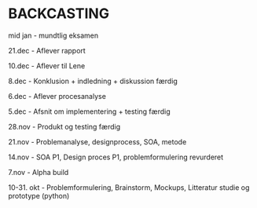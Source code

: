 # BACKCASTING

mid jan - mundtlig eksamen

21.dec - Aflever rapport

10.dec - Aflever til Lene

8.dec - Konklusion + indledning + diskussion færdig

6.dec - Aflever procesanalyse

5.dec - Afsnit om implementering + testing færdig

28.nov - Produkt og testing færdig

21.nov - Problemanalyse, designprocess, SOA, metode

14.nov - SOA P1, Design proces P1, problemformulering revurderet

7.nov - Alpha build

10-31. okt - Problemformulering, Brainstorm, Mockups, Litteratur studie og prototype (python)
